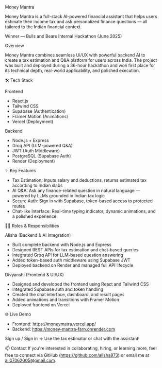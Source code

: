 Money Mantra

Money Mantra is a full-stack AI-powered financial assistant that helps users estimate their income tax and ask personalized finance questions — all tailored to the Indian financial context.

Winner — Bulls and Bears Internal Hackathon (June 2025)

Overview

Money Mantra combines seamless UI/UX with powerful backend AI to create a tax estimation and Q&A platform for users across India. The project was built and deployed during a 36-hour hackathon and won first place for its technical depth, real-world applicability, and polished execution.

🛠️ Tech Stack

Frontend
- React.js
- Tailwind CSS
- Supabase (Authentication)
- Framer Motion (Animations)
- Vercel (Deployment)

Backend
- Node.js + Express
- Groq API (LLM-powered Q&A)
- JWT (Auth Middleware)
- PostgreSQL (Supabase Auth)
- Render (Deployment)

✨ Key Features

- Tax Estimation: Inputs salary and deductions, returns estimated tax according to Indian slabs
- AI Q&A: Ask any finance-related question in natural language — powered by LLMs grounded in Indian tax logic
- Secure Auth: Sign in with Supabase, token-based access to protected routes
- Chat-like Interface: Real-time typing indicator, dynamic animations, and a polished experience

👩‍💻 Roles & Responsibilities

Alisha (Backend & AI Integration)
- Built complete backend with Node.js and Express
- Designed REST APIs for tax estimation and chat-based queries
- Integrated Groq API for LLM-based question answering
- Added token-based auth middleware using Supabase JWT
- Deployed backend on Render and managed full API lifecycle

Divyanshi (Frontend & UI/UX)
- Designed and developed the frontend using React and Tailwind CSS
- Integrated Supabase auth and token handling
- Created the chat interface, dashboard, and result pages
- Added animations and transitions with Framer Motion
- Deployed frontend on Vercel

🌐 Live Demo

- Frontend: https://moneymatra.vercel.app/
- Backend: https://money-mantra-farn.onrender.com

Sign up / Sign in → Use the tax estimator or chat with the assistant!

📫 Contact
If you're interested in collaborating, hiring, or learning more, feel free to connect via GitHub (https://github.com/alisha873) or email me at ali07062005@gmail.com.
